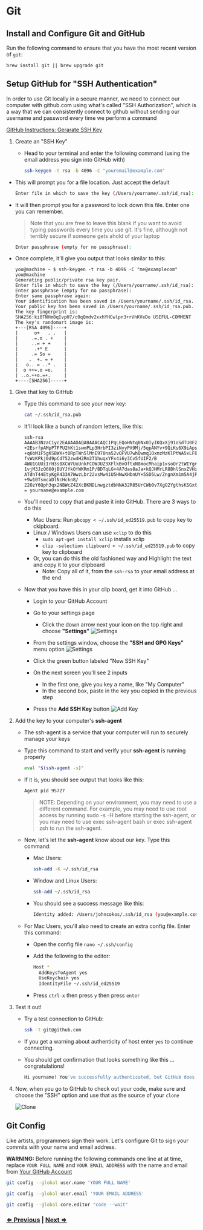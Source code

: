 # Git

## Install and Configure Git and GitHub

Run the following command to ensure that you have the most recent version of `git`:

`brew install git || brew upgrade git`

## Setup GitHub for "SSH Authentication"

In order to use Git locally in a secure manner, we need to connect our computer with github.com using what's called "SSH Authorization", which is a way that we can consistently connect to github without sending our username and password every time we perform a command

[GitHub Instructions: Gerarate SSH Key](https://docs.github.com/en/github/authenticating-to-github/connecting-to-github-with-ssh/generating-a-new-ssh-key-and-adding-it-to-the-ssh-agent)


1. Create an "SSH Key"
   - Head to your terminal and enter the following command (using the email address you sign into GitHub with)

     ```bash
     ssh-keygen -t rsa -b 4096 -C "youremail@example.com"
     ```

- This will prompt you for a file location. Just accept the default

    ```bash
    Enter file in which to save the key (/Users/yourname/.ssh/id_rsa):
    ```

- It will then prompt you for a password to lock down this file. Enter one you can remember.

    > Note that you are free to leave this blank if you want to avoid typing passwords every time you use git. It's fine, although not terribly secure if someone gets ahold of your laptop

    ```bash
    Enter passphrase (empty for no passphrase):
    ```

- Once complete, it'll give you output that looks similar to this:

    ```text
    you@machine ~ $ ssh-keygen -t rsa -b 4096 -C "me@examplecom"
    you@machine
    Generating public/private rsa key pair.
    Enter file in which to save the key (/Users/yourname/.ssh/id_rsa):
    Enter passphrase (empty for no passphrase):
    Enter same passphrase again:
    Your identification has been saved in /Users/yourname/.ssh/id_rsa.
    Your public key has been saved in /Users/yourname/.ssh/id_rsa.pub.
    The key fingerprint is:
    SHA256:ki0TNHm8qIvpH7/c0qQmdv2xxhYHCwlpn3+rVhKVeDo USEFUL-COMMENT
    The key's randomart image is:
    +---[RSA 4096]----+
    |      o+   . .   |
    |     .=.o . +    |
    |     ..= + +     |
    |      .+* E      |
    |     .= So =     |
    |    .  +. = +    |
    |   o.. = ..* .   |
    |  o ++=.o =o.    |
    | ..o.++o.=+.     |
    +----[SHA256]-----+
    ```

1. Give that key to GitHub

   - Type this command to see your new key:

     ```bash
     cat ~/.ssh/id_rsa.pub
     ```

   - It'll look like a bunch of random letters, like this:

     ```text
     ssh-rsa AAAAB3NzaC1yc2EAAAADAQABAAACAQC1PqLEQoHNtq0Nx0IyIKQxXj91oSdTU0F2LA5FnCRPSJLBplzBtlkZdG9JLX
     +2EsrfpAMpP7FPU2hKt1swmPLp3HrbPI3ziNyyPX9Mj/5qpANYv+9QiKs6X9iApsfl0r985BE0XthFqJNYzBKM
     +q6bM1F5gKSBWX+t0RpTWn5lMnE970na52vQFVU7whQwmq1OxmzMzKlPtWA5xLF8b/
     fvWzKPkj0d9pCd752zw4H2Rm2T1huqxYFx4i6y3Cv5fUIF2/B
     4WU1GUUiIrH3s0XCW7UxUnkFCOWJUZ3XFlkBvOftxN8mocMhaip1xsoOr2tWIYgrABcmFOE9vXKE7Z64ILO+
     1vjM3JzO660jBUYJfkOfWKRm1P/BDTqLG+4A7das8aJa+kQJHMrLR8BhlSnxZVHiNhbrGHaKcH8CZVuF/
     ATdnT44EtyKgR433A7WwzLbr22vsMw4iU5HNwXHbnUY+5SD5Lw/ZngnXm1m5A4jP/7MBs4eJlYw6+K+HiNIze
     +9w10TsmcaDlNcHckn8/
     22OzY6Qph3qx2NBWcZ42XcBKNDLnwgztdbNNA32R85UrCWb0v7XgO2YgthsKSGxtA3wSL32BWfJwlrkLuUJvLQ=
     = yourname@example.com
     ```

   - You'll need to copy that and paste it into GitHub. There are 3 ways to do this
   
      - Mac Users: Run `pbcopy < ~/.ssh/id_ed25519.pub` to copy key to ckipboard.
      - Linux / Windows Users can use `xclip` to do this
        - `sudo apt-get install xclip` installs xclip
        - `clip -selection clipboard < ~/.ssh/id_ed25519.pub` to copy key to clipboard
      - Or, you can do this the old fashioned way and Highlight the text and copy it to your clipboard
        - Note: Copy all of it, from the `ssh-rsa` to your email address at the end
        
   - Now that you have this in your clip board, get it into GitHub ...

     - Login to your GitHub Account

     - Go to your settings page
       - Click the down arrow next your icon on the top right and choose **"Settings"**
       ![Settings](../images/settings.png)

     - From the settings window, choose the **"SSH and GPG Keys"** menu option
       ![Settings](../images/keys.png)

     - Click the green button labeled "New SSH Key"

     - On the next screen you'll see 2 inputs
       - In the first one, give you key a name, like "My Computer"
       - In the second box, paste in the key you copied in the previous step

     - Press the **Add SSH Key** button
       ![Add Key](../images/add-key.png)

1. Add the key to your computer's **ssh-agent**
   - The ssh-agent is a service that your computer will run to securely manage your keys

   - Type this command to start and verify your **ssh-agent** is running properly

     ```bash
     eval "$(ssh-agent -s)"
     ```

   - If it is, you should see output that looks like this:

     ```bash
     Agent pid 95727
     ```

     > NOTE: Depending on your environment, you may need to use a different command. For example, you may need to use root access by running sudo -s -H before starting the ssh-agent, or you may need to use exec ssh-agent bash or exec ssh-agent zsh to run the ssh-agent.

   - Now, let's let the **ssh-agent** know about our key. Type this command:

     - Mac Users:

       ```bash
       ssh-add -K ~/.ssh/id_rsa
       ```

     - Window and Linux Users:

       ```bash
       ssh-add ~/.ssh/id_rsa
       ```

     - You should see a success message like this:

       ```bash
       Identity added: /Users/johncokos/.ssh/id_rsa (you@example.com)
       ```

   - For Mac Users, you'll also need to create an extra config file. Enter this command:
     - Open the config file `nano ~/.ssh/config`
     - Add the following to the editor:

       ```bash
       Host *
         AddKeysToAgent yes
         UseKeychain yes
         IdentityFile ~/.ssh/id_ed25519
       ```

      - Press `ctrl-x` then press `y` then press `enter`

1. Test it out!

     - Try a test connection to GitHub:

       ```bash
       ssh -T git@github.com
       ```

     - If you get a warning about authenticity of host enter `yes` to continue connecting.
     - You should get confirmation that looks something like this ... congratulations!

       ```bash
       Hi yourname! You've successfully authenticated, but GitHub does not provide shell access.
       ```

1. Now, when you go to GitHub to check out your code, make sure and choose the "SSH" option and use that as the source of your `clone`

   ![Clone](../images/clone.png)


## Git Config

Like artists, programmers sign their work. Let's configure Git to sign your commits with your name and email address.

**WARNING:** Before running the following commands one line at at time, replace `YOUR FULL NAME` and `YOUR EMAIL ADDRESS` with the name and email from [Your GitHub Account](https://github.com/settings/profile)

```bash
git config --global user.name 'YOUR FULL NAME'
```

```bash
git config --global user.email 'YOUR EMAIL ADDRESS'
```

```bash
git config --global core.editor "code --wait"
```

### [⇐ Previous](4-node) | [Next ⇒](6-tree)
